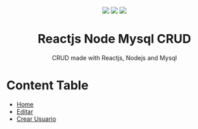 <p align="center">
  <img src="https://logospng.org/download/react/logo-react-256.png" />
  <img src="https://logospng.org/download/node-js/logo-node-js-256.png" />
  <img src="https://logospng.org/download/mysql/mysql-256.png" />
</p>

<h1 align="center">Reactjs Node Mysql CRUD</h1>
<p align="center">CRUD made with Reactjs, Nodejs and Mysql</p>

Content Table
=================
<!--ts-->
   * [Home](#home)
   * [Editar](#editar)
   * [Crear Usuario](#Craer)
<!--te-->



# 

